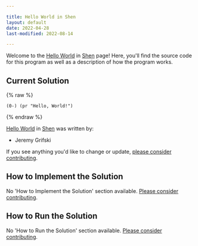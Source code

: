 ```yaml
---

title: Hello World in Shen
layout: default
date: 2022-04-28
last-modified: 2022-08-14

---
```


Welcome to the [Hello World](https://sampleprograms.io/projects/hello-world) in [Shen](https://sampleprograms.io/languages/shen) page! Here, you'll find the source code for this program as well as a description of how the program works.

## Current Solution

{% raw %}

```shen
(0-) (pr "Hello, World!")
```

{% endraw %}

[Hello World](https://sampleprograms.io/projects/hello-world) in [Shen](https://sampleprograms.io/languages/shen) was written by:

- Jeremy Grifski

If you see anything you'd like to change or update, [please consider contributing](https://github.com/TheRenegadeCoder/sample-programs).

## How to Implement the Solution

No 'How to Implement the Solution' section available. [Please consider contributing](https://github.com/TheRenegadeCoder/sample-programs-website).

## How to Run the Solution

No 'How to Run the Solution' section available. [Please consider contributing](https://github.com/TheRenegadeCoder/sample-programs-website).